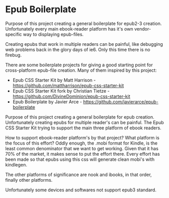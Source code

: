 # Epub Boilerplate

Purpose of this project creating a general boilerplate for epub2-3 creation. 
Unfortunately every main ebook-reader platform has it's own vendor-specific way
to displaying epub-files. 

Creating epubs that work in multiple readers can be painful, like debugging web 
problems back in the glory days of ie6. Only this time there is no firebug.

There are some boilerplate projects for giving a good starting point for 
cross-platform epub-file creation. Many of them inspired by this project:
 * Epub CSS Starter Kit by Matt Harrison - https://github.com/mattharrison/epub-css-starter-kit
 * Epub CSS Starter Kit fork by Christian Tietze - https://github.com/DivineDominion/epub-css-starter-kit
 * Epub Boilerplate by Javier Arce - https://github.com/javierarce/epub-boilerplate
    
 Purpose of this project creating a general boilerplate for epub creation.
 Unfortunately creating epubs for multiple reader's can be painful. The
 Epub CSS Starter Kit trying to support the main three platform of ebook
 readers. 
 
 How to support ebook-reader platform's by that project?
 What platform is the focus of this effort? Oddly enough, the .mobi format for Kindle, is the least common denominator that we want to get working. Given that it has 70% of the market, it makes sense to put the effort there. Every effort has been made so that epubs using this css will generate clean mobi's with kindlegen.

The other platforms of significance are nook and ibooks, in that order, finally
other platforms.

Unfortunately some devices and softwares not support epub3 standard.
